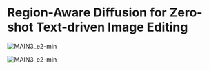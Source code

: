 # Region-Aware Diffusion for Zero-shot Text-driven Image Editing

![MAIN3_e2-min](https://github.com/haha-lisa/RDM-Region-Aware-Diffusion-Model/blob/main/teaser.png)
 
![MAIN3_e2-min](https://github.com/haha-lisa/RDM-Region-Aware-Diffusion-Model/blob/main/pipeline.png)